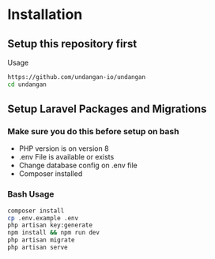 # Installation

## Setup this repository first
Usage
```bash
https://github.com/undangan-io/undangan
cd undangan
```

## Setup Laravel Packages and Migrations

### Make sure you do this before setup on bash

* PHP version is on version 8
* .env File is available or exists
* Change database config on .env file
* Composer installed

### Bash Usage

```bash
composer install
cp .env.example .env
php artisan key:generate
npm install && npm run dev
php artisan migrate
php artisan serve
```

